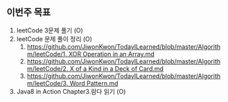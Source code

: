 ## 이번주 목표

1. leetCode 3문제 풀기 (O)
2. leetCode 문제 풀이 정리 (O)
    1. [https://github.com/JiwonKwon/TodayILearned/blob/master/Algorithm/leetCode/1. XOR Operation in an Array.md](https://github.com/JiwonKwon/TodayILearned/blob/master/Algorithm/leetCode/1.%20XOR%20Operation%20in%20an%20Array.md)
    2. [https://github.com/JiwonKwon/TodayILearned/blob/master/Algorithm/leetCode/2. X of a Kind in a Deck of Card.md](https://github.com/JiwonKwon/TodayILearned/blob/master/Algorithm/leetCode/2.%20X%20of%20a%20Kind%20in%20a%20Deck%20of%20Card.md)
    3. [https://github.com/JiwonKwon/TodayILearned/blob/master/Algorithm/leetCode/3. Word Pattern.md](https://github.com/JiwonKwon/TodayILearned/blob/master/Algorithm/leetCode/3.%20Word%20Pattern.md)
3. Java8 in Action Chapter3.람다 읽기 (O)
